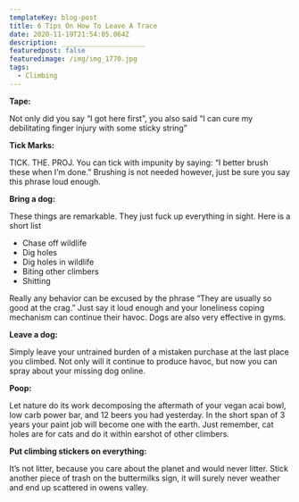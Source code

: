 ```yaml
---
templateKey: blog-post
title: 6 Tips On How To Leave A Trace
date: 2020-11-19T21:54:05.064Z
description: _____________________
featuredpost: false
featuredimage: /img/img_1770.jpg
tags:
  - Climbing
---
```

**Tape:**

Not only did you say “I got here first”, you also said “I can cure my debilitating finger injury with some sticky string”

**Tick Marks:**

TICK. THE. PROJ. You can tick with impunity by saying: “I better brush these when I’m done.” Brushing is not needed however, just be sure you say this phrase loud enough.

**Bring a dog:**

These things are remarkable. They just fuck up everything in sight. Here is a short list

* Chase off wildlife
* Dig holes
* Dig holes in wildlife
* Biting other climbers
* Shitting

Really any behavior can be excused by the phrase “They are usually so good at the crag.” Just say it loud enough and your loneliness coping mechanism can continue their havoc. Dogs are also very effective in gyms.

**Leave a dog:**

Simply leave your untrained burden of a mistaken purchase at the last place you climbed. Not only will it continue to produce havoc, but now you can spray about your missing dog online.

**Poop:**

Let nature do its work decomposing the aftermath of your vegan acai bowl, low carb power bar, and 12 beers you had yesterday. In the short span of 3 years your paint job will become one with the earth. Just remember, cat holes are for cats and do it within earshot of other climbers.

**Put climbing stickers on everything:**

It’s not litter, because you care about the planet and would never litter. Stick another piece of trash on the buttermilks sign, it will surely never weather and end up scattered in owens valley.